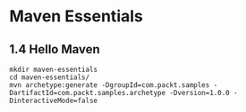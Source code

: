 # Maven Essentials

## 1.4 Hello Maven

```
mkdir maven-essentials
cd maven-essentials/
mvn archetype:generate -DgroupId=com.packt.samples -DartifactId=com.packt.samples.archetype -Dversion=1.0.0 -DinteractiveMode=false

```
